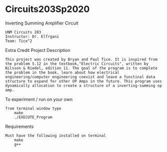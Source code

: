 # Circuits203Sp2020
Inverting Summing Amplifier Circuit

	UNM Circuits 203 
	Instructor: Dr. Elfrgani
	Team: Tice^2



Extra Credit Project Description

	This project was created by Bryan and Paul Tice. It is inspired from the problem 5.12 in the textbook,"Electric Circuits", written by Nilsson & Riedel, edition 11. The goal of the program is to complete the problem in the book, learn about how electrical engineering/computer engineering coexist and leave a functinal data structure to expand for other OP Amps in the future. This program uses dynamically allocation to create a structure of a inverting-summing op amp. 

To experiment / run on your own

	from terminal window type
		make
		./EXECUTE_Program
Requirements

	Must have the following installed on terminal
		make
		g++

